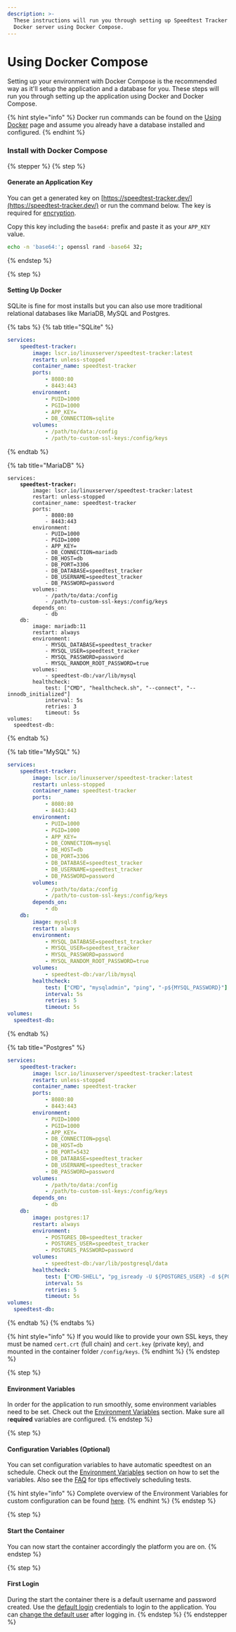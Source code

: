 ```yaml
---
description: >-
  These instructions will run you through setting up Speedtest Tracker on a
  Docker server using Docker Compose.
---
```


# Using Docker Compose

Setting up your environment with Docker Compose is the recommended way as it'll setup the application and a database for you. These steps will run you through setting up the application using Docker and Docker Compose.

{% hint style="info" %}
Docker run commands can be found on the [Using Docker](using-docker.md) page and assume you already have a database installed and configured.
{% endhint %}

### Install with Docker Compose

{% stepper %}
{% step %}
#### Generate an Application Key

You can get a generated key on [https://speedtest-tracker.dev/](https://speedtest-tracker.dev/) or run the command below. The key is required for [encryption](../../security/encryption.md).

Copy this key including the `base64:` prefix and paste it as your `APP_KEY` value.

```bash
echo -n 'base64:'; openssl rand -base64 32;
```
{% endstep %}

{% step %}
#### **Setting Up Docker**

SQLite is fine for most installs but you can also use more traditional relational databases like MariaDB, MySQL and Postgres.

{% tabs %}
{% tab title="SQLite" %}
```yaml
services:
    speedtest-tracker:
        image: lscr.io/linuxserver/speedtest-tracker:latest
        restart: unless-stopped
        container_name: speedtest-tracker
        ports:
            - 8080:80
            - 8443:443
        environment:
            - PUID=1000
            - PGID=1000
            - APP_KEY=
            - DB_CONNECTION=sqlite
        volumes:
            - /path/to/data:/config
            - /path/to-custom-ssl-keys:/config/keys
```
{% endtab %}

{% tab title="MariaDB" %}
<pre class="language-yaml"><code class="lang-yaml">services:
<strong>    speedtest-tracker:
</strong>        image: lscr.io/linuxserver/speedtest-tracker:latest
        restart: unless-stopped
        container_name: speedtest-tracker
        ports:
            - 8080:80
            - 8443:443
        environment:
            - PUID=1000
            - PGID=1000
            - APP_KEY=
            - DB_CONNECTION=mariadb
            - DB_HOST=db
            - DB_PORT=3306
            - DB_DATABASE=speedtest_tracker
            - DB_USERNAME=speedtest_tracker
            - DB_PASSWORD=password
        volumes:
            - /path/to/data:/config
            - /path/to-custom-ssl-keys:/config/keys
        depends_on:
            - db
    db:
        image: mariadb:11
        restart: always
        environment:
            - MYSQL_DATABASE=speedtest_tracker
            - MYSQL_USER=speedtest_tracker
            - MYSQL_PASSWORD=password
            - MYSQL_RANDOM_ROOT_PASSWORD=true
        volumes:
            - speedtest-db:/var/lib/mysql
        healthcheck:
            test: ["CMD", "healthcheck.sh", "--connect", "--innodb_initialized"]
            interval: 5s
            retries: 3
            timeout: 5s
volumes:
  speedtest-db:
</code></pre>
{% endtab %}

{% tab title="MySQL" %}
```yaml
services:
    speedtest-tracker:
        image: lscr.io/linuxserver/speedtest-tracker:latest
        restart: unless-stopped
        container_name: speedtest-tracker
        ports:
            - 8080:80
            - 8443:443
        environment:
            - PUID=1000
            - PGID=1000
            - APP_KEY=
            - DB_CONNECTION=mysql
            - DB_HOST=db
            - DB_PORT=3306
            - DB_DATABASE=speedtest_tracker
            - DB_USERNAME=speedtest_tracker
            - DB_PASSWORD=password
        volumes:
            - /path/to/data:/config
            - /path/to-custom-ssl-keys:/config/keys
        depends_on:
            - db
    db:
        image: mysql:8
        restart: always
        environment:
            - MYSQL_DATABASE=speedtest_tracker
            - MYSQL_USER=speedtest_tracker
            - MYSQL_PASSWORD=password
            - MYSQL_RANDOM_ROOT_PASSWORD=true
        volumes:
            - speedtest-db:/var/lib/mysql
        healthcheck:
            test: ["CMD", "mysqladmin", "ping", "-p${MYSQL_PASSWORD}"]
            interval: 5s
            retries: 5
            timeout: 5s
volumes:
  speedtest-db:
```
{% endtab %}

{% tab title="Postgres" %}
```yaml
services:
    speedtest-tracker:
        image: lscr.io/linuxserver/speedtest-tracker:latest
        restart: unless-stopped
        container_name: speedtest-tracker
        ports:
            - 8080:80
            - 8443:443
        environment:
            - PUID=1000
            - PGID=1000
            - APP_KEY=
            - DB_CONNECTION=pgsql
            - DB_HOST=db
            - DB_PORT=5432
            - DB_DATABASE=speedtest_tracker
            - DB_USERNAME=speedtest_tracker
            - DB_PASSWORD=password
        volumes:
            - /path/to/data:/config
            - /path/to-custom-ssl-keys:/config/keys
        depends_on:
            - db
    db:
        image: postgres:17
        restart: always
        environment:
            - POSTGRES_DB=speedtest_tracker
            - POSTGRES_USER=speedtest_tracker
            - POSTGRES_PASSWORD=password
        volumes:
            - speedtest-db:/var/lib/postgresql/data
        healthcheck:
            test: ["CMD-SHELL", "pg_isready -U ${POSTGRES_USER} -d ${POSTGRES_DB}"]
            interval: 5s
            retries: 5
            timeout: 5s
volumes:
  speedtest-db:
```
{% endtab %}
{% endtabs %}

{% hint style="info" %}
If you would like to provide your own SSL keys, they must be named `cert.crt` (full chain) and `cert.key` (private key), and mounted in the container folder `/config/keys`.
{% endhint %}
{% endstep %}

{% step %}
#### **Environment Variables**

In order for the application to run smoothly, some environment variables need to be set. Check out the [Environment Variables](../environment-variables.md) section. Make sure all r**equired** variables are configured.
{% endstep %}

{% step %}
#### **Configuration Variables (Optional)**

You can set configuration variables to have automatic speedtest on an schedule. Check out the [Environment Variables](../environment-variables.md#speedtest) section on how to set the variables. Also see the [FAQ](../../help/faqs.md#speedtest) for tips effectively scheduling tests.

{% hint style="info" %}
Complete overview of the Environment Variables for custom configuration can be found [here](../environment-variables.md).
{% endhint %}
{% endstep %}

{% step %}
#### **Start the Container**

You can now start the container accordingly the platform you are on.
{% endstep %}

{% step %}
#### **First Login**

During the start the container there is a default username and password created. Use the [default login](../../security/authentication.md#default-user-account) credentials to login to the application. You can [change the default user](../../security/authentication.md#change-account-details) after logging in.
{% endstep %}
{% endstepper %}
